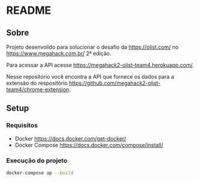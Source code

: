 # README

## Sobre

Projeto desenvolido para solucionar o desafio da https://olist.com/ no https://www.megahack.com.br/ 2ª edição.

Para acessar a API acesse https://megahack2-olist-team4.herokuapp.com/.

Nesse repositório você encontra a API que fornece os dados para a extensão do respositório https://github.com/megahack2-olist-team4/chrome-extension.

## Setup

### Requisitos

* Docker https://docs.docker.com/get-docker/
* Docker Compose https://docs.docker.com/compose/install/

### Execução do projeto

```bash
docker-compose up --build
```
